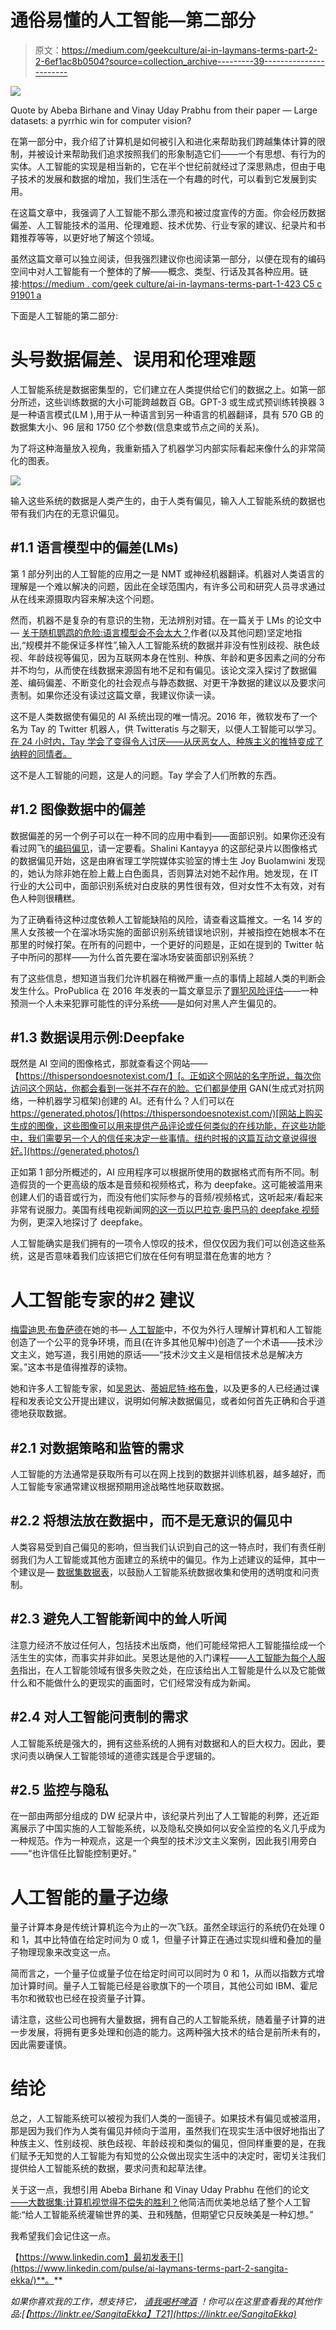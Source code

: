 # 通俗易懂的人工智能—第二部分

> 原文：<https://medium.com/geekculture/ai-in-laymans-terms-part-2-2-6ef1ac8b0504?source=collection_archive---------39----------------------->

![](img/718bc50445e27d2bbf0bf5d15c44b82b.png)

Quote by Abeba Birhane and Vinay Uday Prabhu from their paper — Large datasets: a pyrrhic win for computer vision?

在第一部分中，我介绍了计算机是如何被引入和进化来帮助我们跨越集体计算的限制，并被设计来帮助我们追求按照我们的形象制造它们——一个有思想、有行为的实体。人工智能的实现是相当新的，它在半个世纪前就经过了深思熟虑，但由于电子技术的发展和数据的增加，我们生活在一个有趣的时代，可以看到它发展到实用。

在这篇文章中，我强调了人工智能不那么漂亮和被过度宣传的方面。你会经历数据偏差、人工智能技术的滥用、伦理难题、技术优势、行业专家的建议、纪录片和书籍推荐等等，以更好地了解这个领域。

虽然这篇文章可以独立阅读，但我强烈建议你也阅读第一部分，以便在现有的编码空间中对人工智能有一个整体的了解——概念、类型、行话及其各种应用。链接:[https://medium . com/geek culture/ai-in-laymans-terms-part-1-423 C5 c 91901 a](/geekculture/ai-in-laymans-terms-part-1-423c5c91901a)

下面是人工智能的第二部分:

# 头号数据偏差、误用和伦理难题

人工智能系统是数据密集型的，它们建立在人类提供给它们的数据之上。如第一部分所述，这些训练数据的大小可能跨越数百 GB。GPT-3 或生成式预训练转换器 3 是一种语言模式(LM ),用于从一种语言到另一种语言的机器翻译，具有 570 GB 的数据集大小、96 层和 1750 亿个参数(信息束或节点之间的关系)。

为了将这种海量放入视角，我重新插入了机器学习内部实际看起来像什么的非常简化的图表。

![](img/0eca9649037341754c38fa1bedb57a2b.png)

输入这些系统的数据是人类产生的，由于人类有偏见，输入人工智能系统的数据也带有我们内在的无意识偏见。

## #1.1 语言模型中的偏差(LMs)

第 1 部分列出的人工智能的应用之一是 NMT 或神经机器翻译。机器对人类语言的理解是一个难以解决的问题，因此在全球范围内，有许多公司和研究人员寻求通过从在线来源摄取内容来解决这个问题。

然而，机器不是复杂的有意识的生物，无法辨别对错。在一篇关于 LMs 的论文中— [关于随机鹦鹉的危险:语言模型会不会太大？](https://dl.acm.org/doi/pdf/10.1145/3442188.3445922)作者(以及其他问题)坚定地指出,“规模并不能保证多样性”,输入人工智能系统的数据并非没有性别歧视、肤色歧视、年龄歧视等偏见，因为互联网本身在性别、种族、年龄和更多因素之间的分布并不均匀，从而使在线数据来源固有地不足和有偏见。该论文深入探讨了数据偏差、编码偏差、不断变化的社会观点与静态数据、对更干净数据的建议以及要求问责制。如果你还没有读过这篇文章，我建议你读一读。

这不是人类数据使有偏见的 AI 系统出现的唯一情况。2016 年，微软发布了一个名为 Tay 的 Twitter 机器人，供 Twitteratis 与之聊天，以便人工智能可以学习。[在 24 小时内，Tay 学会了变得令人讨厌——从厌恶女人、种族主义的推特变成了纳粹的同情者。](https://www.theverge.com/2016/3/24/11297050/tay-microsoft-chatbot-racist)

这不是人工智能的问题，这是人的问题。Tay 学会了人们所教的东西。

## #1.2 图像数据中的偏差

数据偏差的另一个例子可以在一种不同的应用中看到——面部识别。如果你还没有看过网飞的[编码偏见](https://www.codedbias.com/)，请一定要看。Shalini Kantayya 的这部纪录片以图像格式的数据偏见开始，这是由麻省理工学院媒体实验室的博士生 Joy Buolamwini 发现的，她认为除非她在脸上戴上白色面具，否则算法对她不起作用。她发现，在 IT 行业的大公司中，面部识别系统对白皮肤的男性很有效，但对女性不太有效，对有色人种则很糟糕。

为了正确看待这种过度依赖人工智能缺陷的风险，请查看这篇推文。一名 14 岁的黑人女孩被一个在溜冰场实施的面部识别系统错误地识别，并被指控在她根本不在那里的时候打架。在所有的问题中，一个更好的问题是，正如在提到的 Twitter 帖子中所问的那样——为什么首先要在溜冰场安装面部识别系统？

有了这些信息，想知道当我们允许机器在稍微严重一点的事情上超越人类的判断会发生什么。ProPublica 在 2016 年发表的一篇文章显示了[罪犯风险评估](https://www.propublica.org/article/machine-bias-risk-assessments-in-criminal-sentencing)——一种预测一个人未来犯罪可能性的评分系统——是如何对黑人产生偏见的。

## #1.3 数据误用示例:Deepfake

既然是 AI 空间的图像格式，那就查看这个网站——【https://thispersondoesnotexist.com/】[。正如这个网站的名字所说，每次你访问这个网站，你都会看到一张并不存在的脸。它们都是使用 GAN(生成式对抗网络，一种机器学习框架)创建的 AI。还有什么？人们可以在 https://generated.photos/](https://thispersondoesnotexist.com/)[网站上购买生成的图像，这些图像可以用来提供产品评论或任何类似的在线功能，在这些功能中，我们需要另一个人的信任来决定一些事情。纽约时报的这篇互动文章说得很好。](https://generated.photos/)

正如第 1 部分所概述的，AI 应用程序可以根据所使用的数据格式而有所不同。制造假货的一个更高级的版本是音频和视频格式，称为 deepfake。这可能被滥用来创建人们的语音或行为，而没有他们实际参与的音频/视频格式，这听起来/看起来非常有说服力。美国有线电视新闻网[的这一页以巴拉克·奥巴马的 deepfake 视频](https://edition.cnn.com/interactive/2019/01/business/pentagons-race-against-deepfakes/)为例，更深入地探讨了 deepfake。

人工智能确实是我们拥有的一项令人惊叹的技术，但仅仅因为我们可以创造这些系统，这是否意味着我们应该把它们放在任何有明显潜在危害的地方？

# 人工智能专家的#2 建议

[梅雷迪思·布鲁萨德](https://twitter.com/merbroussard)在她的书— [人工智能](https://mitpress.mit.edu/books/artificial-unintelligence)中，不仅为外行人理解计算机和人工智能创造了一个公平的竞争环境，而且(在许多其他见解中)创造了一个术语——技术沙文主义，她写道，我引用她的原话——“技术沙文主义是相信技术总是解决方案。”这本书是值得推荐的读物。

她和许多人工智能专家，如[吴恩达](https://twitter.com/AndrewYNg)、[蒂姆尼特·格布鲁](https://twitter.com/timnitGebru)，以及更多的人已经通过课程和发表论文公开提出建议，说明如何解决数据偏见，或者如何首先正确和合乎道德地获取数据。

## #2.1 对数据策略和监管的需求

人工智能的方法通常是获取所有可以在网上找到的数据并训练机器，越多越好，而人工智能专家通常建议根据预期用途战略性地获取数据。

## #2.2 将想法放在数据中，而不是无意识的偏见中

人类容易受到自己偏见的影响，但当我们认识到自己的这一特点时，我们有责任削弱我们为人工智能或其他方面建立的系统中的偏见。作为上述建议的延伸，其中一个建议是— [数据集数据表](https://arxiv.org/abs/1803.09010)，以鼓励人工智能系统数据收集和使用的透明度和问责制。

## #2.3 避免人工智能新闻中的耸人听闻

注意力经济不放过任何人，包括技术出版商，他们可能经常把人工智能描绘成一个活生生的实体，而事实并非如此。吴恩达是他的入门课程——[人工智能为每个人服务](https://www.deeplearning.ai/program/ai-for-everyone/)指出，在人工智能领域有很多失败之处，在应该给出人工智能是什么以及它能做什么和不能做什么的更现实的画面时，它们经常没有成为新闻。

## #2.4 对人工智能问责制的需求

人工智能系统是强大的，拥有这些系统的人拥有对数据和人的巨大权力。因此，要求问责以确保人工智能领域的道德实践是合乎逻辑的。

## #2.5 监控与隐私

在一部由两部分组成的 DW 纪录片中，该纪录片列出了人工智能的利弊，还近距离展示了中国实施的人工智能系统，以及隐私交换如何以安全监控的名义几乎成为一种规范。作为一种观点，这是一个典型的技术沙文主义案例，因此我引用旁白——“也许信任比智能控制更好。”

# 人工智能的量子边缘

量子计算本身是传统计算机迄今为止的一次飞跃。虽然全球运行的系统仍在处理 0 和 1，其中比特值在给定时间为 0 或 1，但量子计算正在通过实现纠缠和叠加的量子物理现象来改变这一点。

简而言之，一个量子位或量子位在给定时间可以同时为 0 和 1，从而以指数方式增加计算时间。量子人工智能已经是谷歌旗下的一个项目，其他公司如 IBM、霍尼韦尔和微软也已经在投资量子计算。

请注意，这些公司也拥有大量数据，拥有自己的人工智能系统，随着量子计算的进一步发展，将拥有更多处理和创造的能力。这两种强大技术的结合是前所未有的，因此需要谨慎。

# 结论

总之，人工智能系统可以被视为我们人类的一面镜子。如果技术有偏见或被滥用，那是因为我们作为人类有偏见并倾向于滥用，虽然我们在现实生活中很好地指出了种族主义、性别歧视、肤色歧视、年龄歧视和类似的偏见，但同样重要的是，在我们赋予无知觉的人工智能为有知觉的公众做出现实生活中的决定时，密切关注我们提供给人工智能系统的数据，要求问责和起草法律。

关于这一点，我想引用 Abeba Birhane 和 Vinay Uday Prabhu 在他们的论文[——大数据集:计算机视觉得不偿失的胜利？](https://arxiv.org/abs/2006.16923)他简洁而优美地总结了整个人工智能:“给人工智能系统灌输世界的美、丑和残酷，但期望它只反映美是一种幻想。”

我希望我们会记住这一点。

【https://www.linkedin.com】最初发表于[](https://www.linkedin.com/pulse/ai-laymans-terms-part-2-sangita-ekka/)**。**

**如果你喜欢我的工作，想支持它，* [*请我喝杯啤酒*](https://www.buymeacoffee.com/SangitaEkka) *！你可以在这里查看我的其他作品:*[【https://linktr.ee/SangitaEkka】T21](https://linktr.ee/SangitaEkka)*